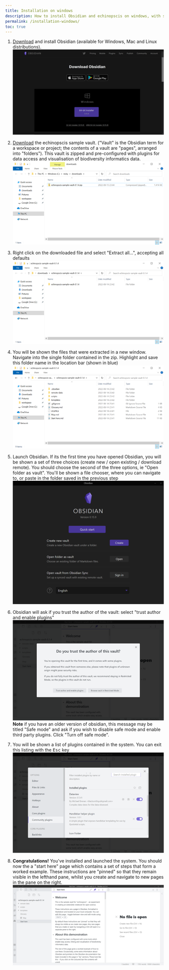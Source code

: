 ```yaml
---
title: Installation on windows
description: How to install Obsidian and echinopscis on windows, with screenshots
permalink: /installation-windows/
toc: true
---
```


1. [Download](https://obsidian.md/download) and install Obsidian (available for Windows, Mac and Linux distributions).
![Obsidian download page](/assets/images/install-01.png)

1. [Download](https://github.com/echinopscis/echinopscis-sample-vault/releases/download/v0.1.6/echinopscis-sample-vault-0.1.6.zip) the echinopscis sample vault. ("Vault" is the Obsidian term for a workspace or project; the contents of a vault are "pages", arranged into "folders"). This vault is zipped and pre-configured with plugins for data access and visualisation of biodiversity informatics data.
![Obsidian download page](/assets/images/install-02.png)

1. Right click on the downloaded file and select "Extract all...", accepting all defaults
![Extracted ecinopscis sample vault](/assets/images/install-03.png)

1. You will be shown the files that were extracted in a new window. Navigate into the single folder contained in the zip. Highlight and save this folder name in the location bar (shown in blue)
![Extracted ecinopscis sample vault - contents](/assets/images/install-04.png)

1. Launch Obsidian. If its the first time you have opened Obsidian, you will be shown a set of three choices (create new / open existing / download remote). You should choose the second of the three options, ie "Open folder as vault". You'll be shown a file chooser, where you can navigate to, or paste in the folder saved in the previous step 
![Obsidian launch screen](/assets/images/install-06.png)

1. Obsidian will ask if you trust the author of the vault: select "trust author and enable plugins"
![Obsidian trust question](/assets/images/install-07.png)
**Note** if you have an older version of obsidian, this message may be titled "Safe mode" and ask if you wish to disable safe mode and enable third party plugins. Click "Turn off safe mode".

1. You will be shown a list of plugins contained in the system. You can exit this listing with the <kbd>Esc</kbd> key
![Obsidian plugin listing](/assets/images/install-08.png)

1. **Congratulations!** You've installed and launched the system. You should now the a "start here" page which contains a set of steps that form a worked example. These instructions are "pinned" so that  they remain visible in the lefthand pane, whilst you create and navigate to new pages in the pane on the right. 
![echinopscis start here page](/assets/images/install-09.png)


